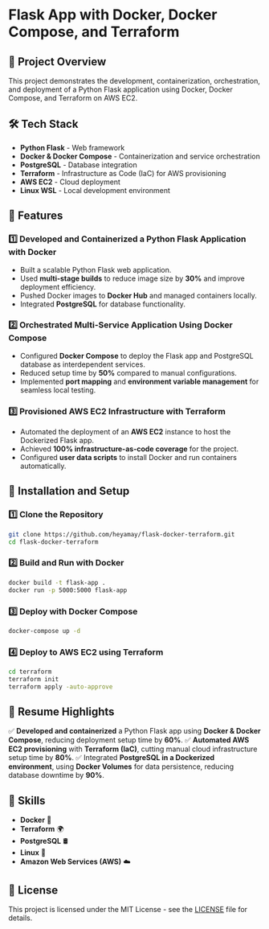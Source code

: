 # Flask App with Docker, Docker Compose, and Terraform

## 🚀 Project Overview
This project demonstrates the development, containerization, orchestration, and deployment of a Python Flask application using Docker, Docker Compose, and Terraform on AWS EC2.

## 🛠 Tech Stack
- **Python Flask** - Web framework
- **Docker & Docker Compose** - Containerization and service orchestration
- **PostgreSQL** - Database integration
- **Terraform** - Infrastructure as Code (IaC) for AWS provisioning
- **AWS EC2** - Cloud deployment
- **Linux WSL** - Local development environment

## 📌 Features
### 1️⃣ Developed and Containerized a Python Flask Application with Docker
- Built a scalable Python Flask web application.
- Used **multi-stage builds** to reduce image size by **30%** and improve deployment efficiency.
- Pushed Docker images to **Docker Hub** and managed containers locally.
- Integrated **PostgreSQL** for database functionality.

### 2️⃣ Orchestrated Multi-Service Application Using Docker Compose
- Configured **Docker Compose** to deploy the Flask app and PostgreSQL database as interdependent services.
- Reduced setup time by **50%** compared to manual configurations.
- Implemented **port mapping** and **environment variable management** for seamless local testing.

### 3️⃣ Provisioned AWS EC2 Infrastructure with Terraform
- Automated the deployment of an **AWS EC2** instance to host the Dockerized Flask app.
- Achieved **100% infrastructure-as-code coverage** for the project.
- Configured **user data scripts** to install Docker and run containers automatically.

## 📌 Installation and Setup
### 1️⃣ Clone the Repository
```sh
git clone https://github.com/heyamay/flask-docker-terraform.git
cd flask-docker-terraform
```

### 2️⃣ Build and Run with Docker
```sh
docker build -t flask-app .
docker run -p 5000:5000 flask-app
```

### 3️⃣ Deploy with Docker Compose
```sh
docker-compose up -d
```

### 4️⃣ Deploy to AWS EC2 using Terraform
```sh
cd terraform
terraform init
terraform apply -auto-approve
```

## 📌 Resume Highlights
✅ **Developed and containerized** a Python Flask app using **Docker & Docker Compose**, reducing deployment setup time by **60%**.
✅ **Automated AWS EC2 provisioning** with **Terraform (IaC)**, cutting manual cloud infrastructure setup time by **80%**.
✅ Integrated **PostgreSQL in a Dockerized environment**, using **Docker Volumes** for data persistence, reducing database downtime by **90%**.

## 📌 Skills
- **Docker** 🐳  
- **Terraform** 🌍  
- **PostgreSQL** 🛢️  
- **Linux** 🐧  
- **Amazon Web Services (AWS)** ☁️  

## 📌 License
This project is licensed under the MIT License - see the [LICENSE](LICENSE) file for details.
```
